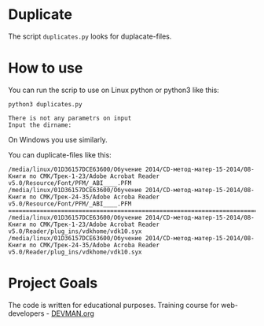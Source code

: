 # Duplicate 
The script  ```duplicates.py``` looks for duplacate-files. 


# How to use 

You can run the scrip to use on Linux python or python3 like this:
```
python3 duplicates.py 

There is not any parametrs on input 
Input the dirname:     

```
On Windows you use similarly.

You can duplicate-files like this:
```
/media/linux/01D36157DCE63600/Обучение 2014/CD-метод-матер-15-2014/08-Книги по СМК/Трек-1-23/Adobe Acrobat Reader v5.0/Resource/Font/PFM/_ABI____.PFM
/media/linux/01D36157DCE63600/Обучение 2014/CD-метод-матер-15-2014/08-Книги по СМК/Трек-24-35/Adobe Acroba Reader v5.0/Resource/Font/PFM/_ABI____.PFM
====================================================================================================
/media/linux/01D36157DCE63600/Обучение 2014/CD-метод-матер-15-2014/08-Книги по СМК/Трек-1-23/Adobe Acrobat Reader v5.0/Reader/plug_ins/vdkhome/vdk10.syx
/media/linux/01D36157DCE63600/Обучение 2014/CD-метод-матер-15-2014/08-Книги по СМК/Трек-24-35/Adobe Acroba Reader v5.0/Reader/plug_ins/vdkhome/vdk10.syx
```

# Project Goals

  The code is written for educational purposes. Training course for web-developers -
[DEVMAN.org](https://devman.org)